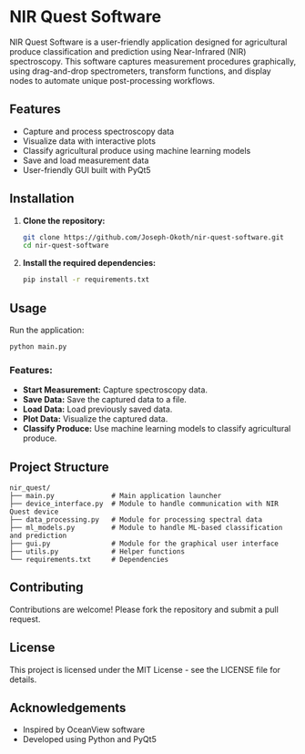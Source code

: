 # NIR Quest Software

NIR Quest Software is a user-friendly application designed for agricultural produce classification and prediction using Near-Infrared (NIR) spectroscopy. This software captures measurement procedures graphically, using drag-and-drop spectrometers, transform functions, and display nodes to automate unique post-processing workflows.

## Features
- Capture and process spectroscopy data
- Visualize data with interactive plots
- Classify agricultural produce using machine learning models
- Save and load measurement data
- User-friendly GUI built with PyQt5

## Installation
1. **Clone the repository:**
   ```bash
   git clone https://github.com/Joseph-Okoth/nir-quest-software.git
   cd nir-quest-software
   ```

2. **Install the required dependencies:**
   ```bash
   pip install -r requirements.txt
   ```

## Usage
Run the application:

```bash
python main.py
```

### Features:
- **Start Measurement:** Capture spectroscopy data.
- **Save Data:** Save the captured data to a file.
- **Load Data:** Load previously saved data.
- **Plot Data:** Visualize the captured data.
- **Classify Produce:** Use machine learning models to classify agricultural produce.

## Project Structure
```
nir_quest/
├── main.py              # Main application launcher
├── device_interface.py  # Module to handle communication with NIR Quest device
├── data_processing.py   # Module for processing spectral data
├── ml_models.py         # Module to handle ML-based classification and prediction
├── gui.py               # Module for the graphical user interface
├── utils.py             # Helper functions
└── requirements.txt     # Dependencies

```

## Contributing
Contributions are welcome! Please fork the repository and submit a pull request.

## License
This project is licensed under the MIT License - see the LICENSE file for details.

## Acknowledgements
- Inspired by OceanView software
- Developed using Python and PyQt5